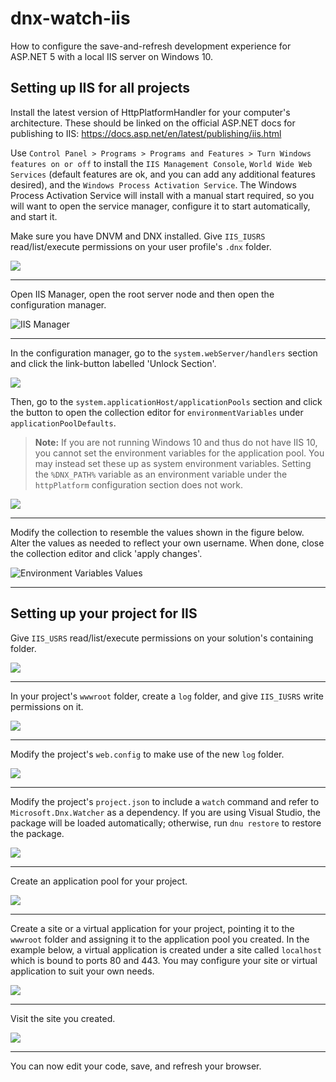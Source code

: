 # dnx-watch-iis
How to configure the save-and-refresh development experience for ASP.NET 5 with a local IIS server on Windows 10.

## Setting up IIS for all projects

Install the latest version of HttpPlatformHandler for your computer's architecture. These should be linked on the official ASP.NET docs for publishing to IIS: <https://docs.asp.net/en/latest/publishing/iis.html>

Use `Control Panel > Programs > Programs and Features > Turn Windows features on or off` to install the `IIS Management Console`, `World Wide Web Services` (default features are ok, and you can add any additional features desired), and the `Windows Process Activation Service`. The Windows Process Activation Service will install with a manual start required, so you will want to open the service manager, configure it to start automatically, and start it.

Make sure you have DNVM and DNX installed. Give `IIS_IUSRS` read/list/execute permissions on your user profile's `.dnx` folder.

![](https://github.com/tuespetre/dnx-watch-iis/blob/master/set-dnx-folder-permissions.png)

-----

Open IIS Manager, open the root server node and then open the configuration manager.

![IIS Manager](https://github.com/tuespetre/dnx-watch-iis/blob/master/6-go-to-configuration.png)

-----

In the configuration manager, go to the `system.webServer/handlers` section and click the link-button labelled 'Unlock Section'.

<img src="https://github.com/tuespetre/dnx-watch-iis/blob/master/unlock-webserver-handlers.png" />

Then, go to the `system.applicationHost/applicationPools` section and click the button to open the collection editor for `environmentVariables` under `applicationPoolDefaults`.

<blockquote><strong>Note:</strong> If you are not running Windows 10 and thus do not have IIS 10, you cannot set the environment variables for the application pool. You may instead set these up as system environment variables. Setting the <code>%DNX_PATH%</code> variable as an environment variable under the <code>httpPlatform</code> configuration section does not work.</blockquote>

<img src="https://github.com/tuespetre/dnx-watch-iis/blob/master/7-env-variables-option.png" />

-----

Modify the collection to resemble the values shown in the figure below. Alter the values as needed to reflect your own username. When done, close the collection editor and click 'apply changes'.

![Environment Variables Values](https://github.com/tuespetre/dnx-watch-iis/blob/master/8-env-variables-values.png)

-----

## Setting up your project for IIS

Give `IIS_USRS` read/list/execute permissions on your solution's containing folder.

![](https://github.com/tuespetre/dnx-watch-iis/blob/master/2-add-permissions.png)

-----

In your project's `wwwroot` folder, create a `log` folder, and give `IIS_IUSRS` write permissions on it.

![](https://github.com/tuespetre/dnx-watch-iis/blob/master/4-add-permissions.png)

-----

Modify the project's `web.config` to make use of the new `log` folder.

![](https://github.com/tuespetre/dnx-watch-iis/blob/master/5-modify-web-config.png)

-----

Modify the project's `project.json` to include a `watch` command and refer to `Microsoft.Dnx.Watcher` as a dependency. If you are using Visual Studio, the package will be loaded automatically; otherwise, run `dnu restore` to restore the package.

![](https://github.com/tuespetre/dnx-watch-iis/blob/master/5-modify-project-json.png)

-----

Create an application pool for your project.

![](https://github.com/tuespetre/dnx-watch-iis/blob/master/9-create-app-pool.png)

-----

Create a site or a virtual application for your project, pointing it to the `wwwroot` folder and assigning it to the application pool you created. In the example below, a virtual application is created under a site called `localhost` which is bound to ports 80 and 443. You may configure your site or virtual application to suit your own needs.

![](https://github.com/tuespetre/dnx-watch-iis/blob/master/10-create-site.png)

-----

Visit the site you created. 

![](https://github.com/tuespetre/dnx-watch-iis/blob/master/11-visit-site.png)

-----

You can now edit your code, save, and refresh your browser.
